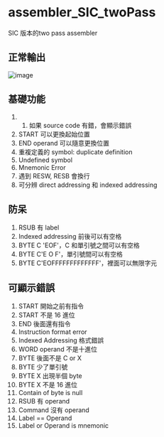 # assembler_SIC_twoPass
SIC 版本的two pass assembler 
## 正常輸出
![image](https://github.com/hunglee13/assembler_SIC_twoPass/assets/105621295/32fcddbf-7822-4176-b758-1ccb4dad0c10)
## 基礎功能
1. 1. 如果 source code 有錯，會顯示錯誤
2. START 可以更換起始位置
3. END operand 可以隨意更換位置
4. 重複定義的 symbol: duplicate definition
5. Undefined symbol
6. Mnemonic Error
7. 遇到 RESW, RESB 會換行
8. 可分辨 direct addressing 和 indexed addressing
## 防呆
1. RSUB 有 label
2. Indexed addressing 前後可以有空格
3. BYTE C   'EOF'，C 和單引號之間可以有空格
4. BYTE C'E  O      F'，單引號間可以有空格
5. BYTE C'EOFFFFFFFFFFFFF'，裡面可以無限字元
## 可顯示錯誤
1. START 開始之前有指令
2. START 不是 16 進位
3. END 後面還有指令
4. Instruction format error
5. Indexed Addressing 格式錯誤
6. WORD operand 不是十進位
7. BYTE 後面不是 C or X
8. BYTE 少了單引號
9. BYTE X 出現半個 byte
10. BYTE X 不是 16 進位
11. Contain of byte is null
12. RSUB 有 operand
13. Command 沒有 operand
14. Label == Operand
15. Label or Operand is mnemonic
